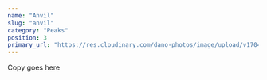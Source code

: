 ```yaml
---
name: "Anvil"
slug: "anvil"
category: "Peaks"
position: 3
primary_url: "https://res.cloudinary.com/dano-photos/image/upload/v1704661768/Nuptials/anvil-summit.jpg"
---
```


Copy goes here
